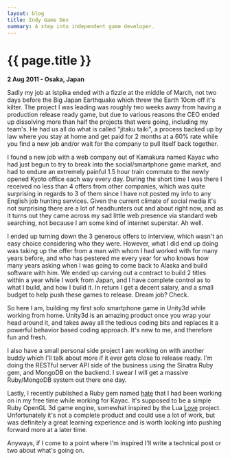 ```yaml
---
layout: blog
title: Indy Game Dev
summary: A step into independent game developer.
---
```


# {{ page.title }}

__2 Aug 2011 - Osaka, Japan__

Sadly my job at Istpika ended with a fizzle at the middle of March, not two days before the Big Japan Earthquake which threw the Earth 10cm off it's kilter.  The project I was leading was roughly two weeks away from having a production release ready game, but due to various reasons the CEO ended up dissolving more than half the projects that were going, including my team's.  He had us all do what is called "jitaku taiki", a process backed up by law where you stay at home and get paid for 2 months at a 60% rate while you find a new job and/or wait for the company to pull itself back together.

I found a new job with a web company out of Kamakura named Kayac who had just begun to try to break into the social/smartphone game market, and had to endure an extremely painful 1.5 hour train commute to the newly opened Kyoto office each way every day.  During the short time I was there I received no less than 4 offers from other companies, which was quite surprising in regards to 3 of them since I have not posted my info to any English job hunting services.  Given the current climate of social media it's not surprising there are a lot of headhunters out and about right now, and as it turns out they came across my sad little web presence via standard web searching, not because I am some kind of internet superstar.  Ah well.

I ended up turning down the 3 generous offers to interview, which wasn't an easy choice considering who they were.  However, what I did end up doing was taking up the offer from a man with whom I had worked with for many years before, and who has pestered me every year for who knows how many years asking when I was going to come back to Alaska and build software with him.  We ended up carving out a contract to build 2 titles within a year while I work from Japan, and I have complete control as to what I build, and how I build it.  In return I get a decent salary, and a small budget to help push these games to release.  Dream job?  Check.

So here I am, building my first solo smartphone game in Unity3d while working from home.  Unity3d is an amazing product once you wrap your head around it, and takes away all the tedious coding bits and replaces it a powerful behavior based coding approach.  It's new to me, and therefore fun and fresh.

I also have a small personal side project I am working on with another buddy which I'll talk about more if it ever gets close to release ready.  I'm doing the RESTful server API side of the business using the Sinatra Ruby gem, and MongoDB on the backend.  I swear I will get a massive Ruby/MongoDB system out there one day.

Lastly, I recently published a Ruby gem named [hate](https://github.com/boj/hate) that I had been working on in my free time while working for Kayac.  It's supposed to be a simple Ruby OpenGL 3d game engine, somewhat inspired by the Lua [Love](http://love2d.org/) project.  Unfortunately it's not a complete product and could use a lot of work, but was definitely a great learning experience and is worth looking into pushing forward more at a later time.

Anyways, if I come to a point where I'm inspired I'll write a technical post or two about what's going on.
